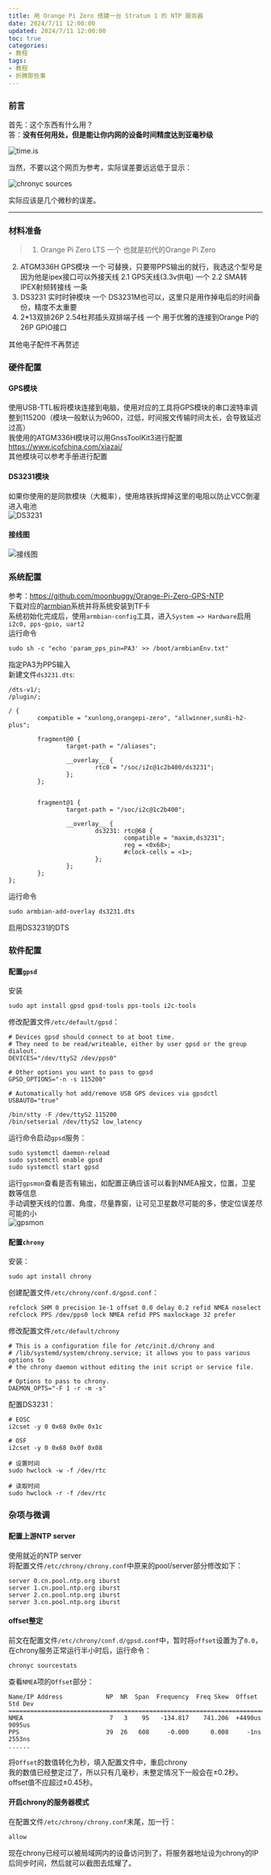 ```yaml
---
title: 用 Orange Pi Zero 搭建一台 Stratum 1 的 NTP 服务器
date: 2024/7/11 12:00:00
updated: 2024/7/11 12:00:00
toc: true
categories:
- 教程
tags:
- 教程
- 折腾那些事
---
```

### 前言

首先：这个东西有什么用？  
答：**没有任何用处，但是能让你内网的设备时间精度达到亚毫秒级**  

![time.is](/pictures/orangepi-zero-ntp/1.png)  

当然，不要以这个网页为参考，实际误差要远远低于显示：  

![chronyc sources](/pictures/orangepi-zero-ntp/2.png)  

实际应该是几个微秒的误差。  

-------

<!--more--> 

### 材料准备  
>1. Orange Pi Zero LTS 一个
	也就是初代的Orange Pi Zero
2. ATGM336H GPS模块 一个
	可替换，只要带PPS输出的就行，我选这个型号是因为他是ipex接口可以外接天线
	2.1 GPS天线(3.3v供电) 一个
	2.2 SMA转IPEX射频转接线 一条
3. DS3231 实时时钟模块 一个
	DS3231M也可以，这里只是用作掉电后的时间备份，精度不太重要
4. 2*13双排26P 2.54杜邦插头双排端子线 一个
	用于优雅的连接到Orange Pi的26P GPIO接口

其他电子配件不再赘述  

### 硬件配置  
#### GPS模块  
使用USB-TTL板将模块连接到电脑，使用对应的工具将GPS模块的串口波特率调整到115200（模块一般默认为9600，过低，时间报文传输时间太长，会导致延迟过高）  
我使用的ATGM336H模块可以用GnssToolKit3进行配置 https://www.icofchina.com/xiazai/  
其他模块可以参考手册进行配置  
#### DS3231模块  
如果你使用的是同款模块（大概率），使用烙铁拆焊掉这里的电阻以防止VCC倒灌进入电池  
![DS3231](/pictures/orangepi-zero-ntp/3.png)  
#### 接线图  
![接线图](/pictures/orangepi-zero-ntp/4.png)  

### 系统配置   
参考：https://github.com/moonbuggy/Orange-Pi-Zero-GPS-NTP  
下载对应的[armbian](https://www.armbian.com/orange-pi-zero/)系统并将系统安装到TF卡  
系统初始化完成后，使用`armbian-config`工具，进入`System => Hardware`启用` i2c0, pps-gpio, uart2 `  
运行命令

```
sudo sh -c "echo 'param_pps_pin=PA3' >> /boot/armbianEnv.txt"
```

指定PA3为PPS输入  
新建文件`ds3231.dts`:  

```
/dts-v1/;
/plugin/;

/ {
        compatible = "xunlong,orangepi-zero", "allwinner,sun8i-h2-plus";

        fragment@0 {
                target-path = "/aliases";

                __overlay__ {
                        rtc0 = "/soc/i2c@1c2b400/ds3231";
                };
        };


        fragment@1 {
                target-path = "/soc/i2c@1c2b400";

                __overlay__ {
                        ds3231: rtc@68 {
                                compatible = "maxim,ds3231";
                                reg = <0x68>;
                                #clock-cells = <1>;
                        };
                };
        };
};
```

运行命令  

```
sudo armbian-add-overlay ds3231.dts
```

启用DS3231的DTS

### 软件配置   
#### 配置`gpsd`  
安装  

```
sudo apt install gpsd gpsd-tools pps-tools i2c-tools
```

修改配置文件`/etc/default/gpsd`：  

```
# Devices gpsd should connect to at boot time.
# They need to be read/writeable, either by user gpsd or the group dialout.
DEVICES="/dev/ttyS2 /dev/pps0"

# Other options you want to pass to gpsd
GPSD_OPTIONS="-n -s 115200"

# Automatically hot add/remove USB GPS devices via gpsdctl
USBAUTO="true"

/bin/stty -F /dev/ttyS2 115200
/bin/setserial /dev/ttyS2 low_latency
```

运行命令启动`gpsd`服务：  

```
sudo systemctl daemon-reload
sudo systemctl enable gpsd
sudo systemctl start gpsd
```

运行`gpsmon`查看是否有输出，如配置正确应该可以看到NMEA报文，位置，卫星数等信息  
手动调整天线的位置、角度，尽量靠窗，让可见卫星数尽可能的多，使定位误差尽可能的小  
![gpsmon](/pictures/orangepi-zero-ntp/5.png)  

#### 配置`chrony`  
安装：  

```
sudo apt install chrony
```

创建配置文件`/etc/chrony/conf.d/gpsd.conf`：  

```
refclock SHM 0 precision 1e-1 offset 0.0 delay 0.2 refid NMEA noselect
refclock PPS /dev/pps0 lock NMEA refid PPS maxlockage 32 prefer
```

修改配置文件`/etc/default/chrony`  

```
# This is a configuration file for /etc/init.d/chrony and
# /lib/systemd/system/chrony.service; it allows you to pass various options to
# the chrony daemon without editing the init script or service file.

# Options to pass to chrony.
DAEMON_OPTS="-F 1 -r -m -s"
```

配置DS3231：  

```
# E̅O̅S̅C̅
i2cset -y 0 0x68 0x0e 0x1c

# OSF
i2cset -y 0 0x68 0x0f 0x08

# 设置时间
sudo hwclock -w -f /dev/rtc

# 读取时间
sudo hwclock -r -f /dev/rtc
```

### 杂项与微调  
#### 配置上游NTP server  
使用就近的NTP server  
将配置文件`/etc/chrony/chrony.conf`中原来的pool/server部分修改如下：  

```
server 0.cn.pool.ntp.org iburst
server 1.cn.pool.ntp.org iburst
server 2.cn.pool.ntp.org iburst
server 3.cn.pool.ntp.org iburst
```

#### offset整定  
前文在配置文件`/etc/chrony/conf.d/gpsd.conf`中，暂时将`offset`设置为了`0.0`，在chrony服务正常运行半小时后，运行命令：  

```
chronyc sourcestats
```

查看`NMEA`项的`Offset`部分：  

```
Name/IP Address            NP  NR  Span  Frequency  Freq Skew  Offset  Std Dev
==============================================================================
NMEA                        7   3    95   -134.817    741.206  +4490us  9095us
PPS                        39  26   608     -0.000      0.008     -1ns  2553ns
......
```

将`Offset`的数值转化为秒，填入配置文件中，重启chrony  
我的数值已经整定过了，所以只有几毫秒，未整定情况下一般会在±0.2秒。  
offset值不应超过±0.45秒。

#### 开启chrony的服务器模式  
在配置文件`/etc/chrony/chrony.conf`末尾，加一行：  

```
allow
```

现在chrony已经可以被局域网内的设备访问到了，将服务器地址设为chrony的IP后同步时间，然后就可以截图去炫耀了。  
